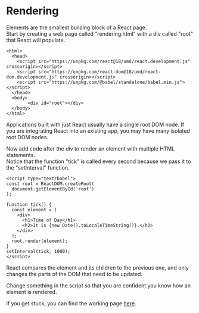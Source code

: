 # Rendering
Elements are the smallest building block of a React page.  
Start by creating a web page called "rendering.html" with a div called "root" that React will populate.
```
<html>
  <head>
    <script src="https://unpkg.com/react@18/umd/react.development.js" crossorigin></script>
    <script src="https://unpkg.com/react-dom@18/umd/react-dom.development.js" crossorigin></script>
    <script src="https://unpkg.com/@babel/standalone/babel.min.js"></script>
  </head>
  <body>
        <div id="root"></div>
  </body>
</html>
```
Applications built with just React usually have a single root DOM node. 
If you are integrating React into an existing app, you may have many isolated root DOM nodes.

Now add code after the div to render an element with multiple HTML statements.  
Notice that the function "tick" is called every second because we pass it to the "setInterval" function.
```
<script type="text/babel">
const root = ReactDOM.createRoot(
  document.getElementById('root')
);

function tick() {
  const element = (
    <div>
      <h1>Time of Day</h1>
      <h2>It is {new Date().toLocaleTimeString()}.</h2>
    </div>
  );
  root.render(element);
}
setInterval(tick, 1000);
</script>
```
React compares the element and its children to the previous one, 
and only changes the parts of the DOM that need to be updated.

Change something in the script so that you are confident you know how an element is rendered.

If you get stuck, you can find the working page [here](rendering.html).
